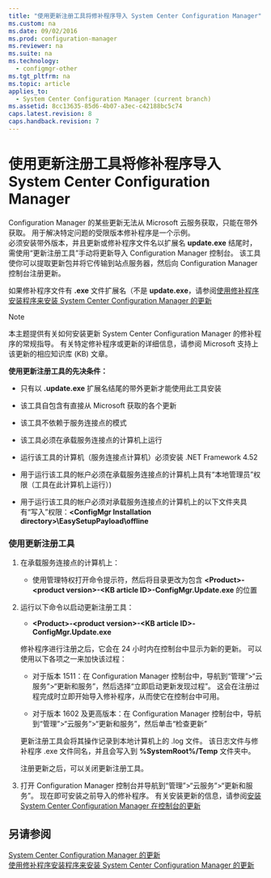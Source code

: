 ```yaml
---
title: "使用更新注册工具将修补程序导入 System Center Configuration Manager"
ms.custom: na
ms.date: 09/02/2016
ms.prod: configuration-manager
ms.reviewer: na
ms.suite: na
ms.technology: 
  - configmgr-other
ms.tgt_pltfrm: na
ms.topic: article
applies_to: 
  - System Center Configuration Manager (current branch)
ms.assetid: 8cc13635-85d6-4b07-a3ec-c42188bc5c74
caps.latest.revision: 8
caps.handback.revision: 7
---
```

# 使用更新注册工具将修补程序导入 System Center Configuration Manager
Configuration Manager 的某些更新无法从 Microsoft 云服务获取，只能在带外获取。 用于解决特定问题的受限版本修补程序是一个示例。   
必须安装带外版本，并且更新或修补程序文件名以扩展名 **update.exe** 结尾时，需使用“更新注册工具”手动将更新导入 Configuration Manager 控制台。 该工具使你可以提取更新包并将它传输到站点服务器，然后向 Configuration Manager 控制台注册更新。  
  
 如果修补程序文件有 **.exe** 文件扩展名（不是 **update.exe**，请参阅[使用修补程序安装程序来安装 System Center Configuration Manager 的更新](../LocTest/Use-the-Hotfix-Installer-to-install-updates-for-System-Center-Configuration-Manager.md)  
  
> [!NOTE]  
>  本主题提供有关如何安装更新 System Center Configuration Manager 的修补程序的常规指导。 有关特定修补程序或更新的详细信息，请参阅 Microsoft 支持上该更新的相应知识库 \(KB\) 文章。  
  
 **使用更新注册工具的先决条件：**  
  
-   只有以 **.update.exe** 扩展名结尾的带外更新才能使用此工具安装  
  
-   该工具自包含有直接从 Microsoft 获取的各个更新  
  
-   该工具不依赖于服务连接点的模式  
  
-   该工具必须在承载服务连接点的计算机上运行  
  
-   运行该工具的计算机（服务连接点计算机）必须安装 .NET Framework 4.52  
  
-   用于运行该工具的帐户必须在承载服务连接点的计算机上具有“本地管理员”权限（工具在此计算机上运行）\)  
  
-   用于运行该工具的帐户必须对承载服务连接点的计算机上的以下文件夹具有“写入”权限：**\<ConfigMgr Installation directory\>\\EasySetupPayload\\offline**  
  
### 使用更新注册工具  
  
1.  在承载服务连接点的计算机上：  
  
    -   使用管理特权打开命令提示符，然后将目录更改为包含 **\<Product\>\-\<product version\>\-\<KB article ID\>\-ConfigMgr.Update.exe** 的位置  
  
2.  运行以下命令以启动更新注册工具：  
  
    -   **\<Product\>\-\<product version\>\-\<KB article ID\>\-ConfigMgr.Update.exe**  
  
     修补程序进行注册之后，它会在 24 小时内在控制台中显示为新的更新。  可以使用以下各项之一来加快该过程：  
  
    -   对于版本 1511：在 Configuration Manager 控制台中，导航到“管理”\>“云服务”\>“更新和服务”，然后选择“立即启动更新发现过程”。  这会在注册过程完成时立即开始导入修补程序，从而使它在控制台中可用。  
  
    -   对于版本 1602 及更高版本：在 Configuration Manager 控制台中，导航到“管理”\>“云服务”\>“更新和服务”，然后单击“检查更新”  
  
     更新注册工具会将其操作记录到本地计算机上的 .log 文件。 该日志文件与修补程序 .exe 文件同名，并且会写入到 **%SystemRoot%\/Temp** 文件夹中。  
  
     注册更新之后，可以关闭更新注册工具。  
  
3.  打开 Configuration Manager 控制台并导航到“管理”\>“云服务”\>“更新和服务”。 现在即可安装之前导入的修补程序。 有关安装更新的信息，请参阅[安装 System Center Configuration Manager 在控制台的更新](../LocTest/Install-in-console-updates-for-System-Center-Configuration-Manager.md)  
  
## 另请参阅  
 [System Center Configuration Manager 的更新](../LocTest/Updates-for-System-Center-Configuration-Manager.md)   
 [使用修补程序安装程序来安装 System Center Configuration Manager 的更新](../LocTest/Use-the-Hotfix-Installer-to-install-updates-for-System-Center-Configuration-Manager.md)